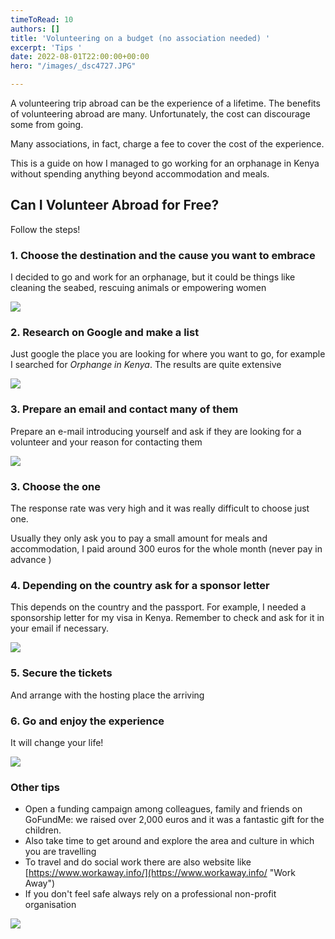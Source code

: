 ```yaml
---
timeToRead: 10
authors: []
title: 'Volunteering on a budget (no association needed) '
excerpt: 'Tips '
date: 2022-08-01T22:00:00+00:00
hero: "/images/_dsc4727.JPG"

---
```

A volunteering trip abroad can be the experience of a lifetime. The benefits of volunteering abroad are many. Unfortunately, the cost can discourage some from going.

Many associations, in fact, charge a fee to cover the cost of the experience.

This is a guide on how I managed to go working for an orphanage in Kenya without spending anything beyond accommodation and meals.

## Can I Volunteer Abroad for Free?

Follow the steps!

### 1. Choose the destination and the cause you want to embrace

I decided to go and work for an orphanage, but it could be things like cleaning the seabed, rescuing animals or empowering women

![](/images/_dsc4616.JPG)

### 2. Research on Google and make a list

Just google the place you are looking for where you want to go, for example I searched for _Orphange in Kenya_. The results are quite extensive

![](/images/screenshot-2022-08-02-at-23-08-02.png)

### 3. Prepare an email and contact many of them

Prepare an e-mail introducing yourself and ask if they are looking for a volunteer and your reason for contacting them

![](/images/_dsc4909.JPG)

### 3. Choose the one

The response rate was very high and it was really difficult to choose just one.

Usually they only ask you to pay a small amount for meals and accommodation, I paid around 300 euros for the whole month (never pay in advance )

### 4. Depending on the country ask for a sponsor letter

This depends on the country and the passport. For example, I needed a sponsorship letter for my visa in Kenya. Remember to check and ask for it in your email if necessary.

![](/images/img_dc6d08a1b86b-1.JPG)

### 5. Secure the tickets

And arrange with the hosting place the arriving

### 6. Go and enjoy the experience

It will change your life!

![](/images/img_9406-2-copy.png)

### Other tips

* Open a funding campaign among colleagues, family and friends on GoFundMe: we raised over 2,000 euros and it was a fantastic gift for the children.
* Also take time to get around and explore the area and culture in which you are travelling
* To travel and do social work there are also website like  [https://www.workaway.info/](https://www.workaway.info/ "Work Away")
* If you don't feel safe always rely on a professional non-profit organisation

![](/images/_dsc6420.JPG)